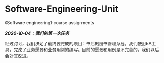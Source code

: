 # Software-Engineering-Unit
《Software engineering》 course assignments



***2020-10-04：我们的第一次任务***  

经过讨论，我们决定了最终要完成的项目：书店的图书管理系统。我们使用EA工具，完成了业务愿景和业务用例的编写。目前的愿景和用例是不完善的，我们以后会对其改进。



